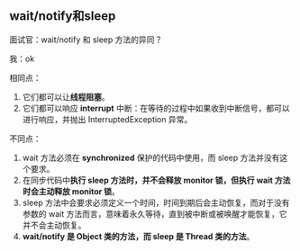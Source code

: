 ## wait/notify和sleep

面试官：wait/notify 和 sleep 方法的异同？

我：ok

相同点：

1. 它们都可以让**线程阻塞**。
2. 它们都可以响应 **interrupt** 中断：在等待的过程中如果收到中断信号，都可以进行响应，并抛出 InterruptedException 异常。

不同点：

1. wait 方法必须在 **synchronized** 保护的代码中使用，而 sleep 方法并没有这个要求。
2. 在同步代码中**执行 sleep 方法时，并不会释放 monitor 锁，但执行 wait 方法时会主动释放 monitor 锁**。
3. sleep 方法中会要求必须定义一个时间，时间到期后会主动恢复，而对于没有参数的 wait 方法而言，意味着永久等待，直到被中断或被唤醒才能恢复，它并不会主动恢复。
4. **wait/notify 是 Object 类的方法，而 sleep 是 Thread 类的方法**。